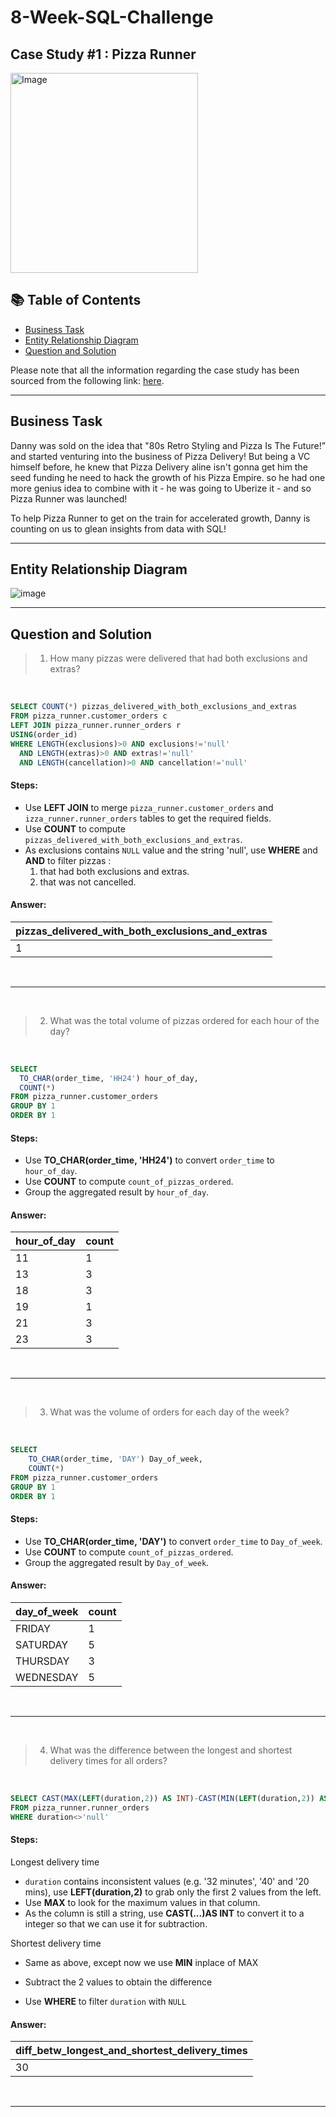# 8-Week-SQL-Challenge
## Case Study #1 : Pizza Runner

<img src="https://user-images.githubusercontent.com/81607668/127271856-3c0d5b4a-baab-472c-9e24-3c1e3c3359b2.png" alt="Image" width="300" height="320">

## 📚 Table of Contents
- [Business Task](#business-task)
- [Entity Relationship Diagram](#entity-relationship-diagram)
- [Question and Solution](#question-and-solution)

Please note that all the information regarding the case study has been sourced from the following link: [here](https://8weeksqlchallenge.com/case-study-2/). 

***

## Business Task
Danny was sold on the idea that "80s Retro Styling and Pizza Is The Future!” and started venturing into the business of Pizza Delivery! But being a VC himself before, he knew that Pizza Delivery aline isn't gonna get him the seed funding he need to hack the growth of his Pizza Empire. so he had one more genius idea to combine with it - he was going to Uberize it - and so Pizza Runner was launched!

To help Pizza Runner to get on the train for accelerated growth, Danny is counting on us to glean insights from data with SQL!

***

## Entity Relationship Diagram

![image](https://github.com/katiehuangx/8-Week-SQL-Challenge/assets/81607668/78099a4e-4d0e-421f-a560-b72e4321f530)

***

## Question and Solution 

> 1. How many pizzas were delivered that had both exclusions and extras?
<br>

````sql
SELECT COUNT(*) pizzas_delivered_with_both_exclusions_and_extras
FROM pizza_runner.customer_orders c
LEFT JOIN pizza_runner.runner_orders r
USING(order_id)
WHERE LENGTH(exclusions)>0 AND exclusions!='null'
  AND LENGTH(extras)>0 AND extras!='null'
  AND LENGTH(cancellation)>0 AND cancellation!='null'
````

#### Steps:
- Use **LEFT JOIN** to merge `pizza_runner.customer_orders` and `izza_runner.runner_orders` tables to get the required fields.
- Use **COUNT** to compute `pizzas_delivered_with_both_exclusions_and_extras`.
- As exclusions contains `NULL` value and the string 'null', use **WHERE** and **AND** to filter pizzas :
  1. that had both exclusions and extras.
  2. that was not cancelled.

#### Answer:

| pizzas_delivered_with_both_exclusions_and_extras|
| ----------- |
|  1  |

<br>

***

<br>

> 2. What was the total volume of pizzas ordered for each hour of the day?
<br>

````sql
SELECT
  TO_CHAR(order_time, 'HH24') hour_of_day,
  COUNT(*)
FROM pizza_runner.customer_orders
GROUP BY 1
ORDER BY 1
````

#### Steps:
- Use **TO_CHAR(order_time, 'HH24')** to convert `order_time` to `hour_of_day`.
- Use **COUNT** to compute `count_of_pizzas_ordered`.
- Group the aggregated result by `hour_of_day`.

#### Answer:

| hour_of_day | count |
| ----------- | ----- |
| 11          | 1     |
| 13          | 3     |
| 18          | 3     |
| 19          | 1     |
| 21          | 3     |
| 23          | 3     |

<br>

***

<br>

> 3. What was the volume of orders for each day of the week?
<br>

````sql
SELECT
	TO_CHAR(order_time, 'DAY') Day_of_week,
 	COUNT(*)
FROM pizza_runner.customer_orders
GROUP BY 1
ORDER BY 1
````

#### Steps:
- Use **TO_CHAR(order_time, 'DAY')** to convert `order_time` to `Day_of_week`.
- Use **COUNT** to compute `count_of_pizzas_ordered`.
- Group the aggregated result by `Day_of_week`.

#### Answer:
| day_of_week | count |
| ----------- | ----- |
| FRIDAY      | 1     |
| SATURDAY    | 5     |
| THURSDAY    | 3     |
| WEDNESDAY   | 5     |

<br>

***

<br>

> 4. What was the difference between the longest and shortest delivery times for all orders?
<br>

````sql
SELECT CAST(MAX(LEFT(duration,2)) AS INT)-CAST(MIN(LEFT(duration,2)) AS INT) as diff_betw_longest_and_shortest_delivery_times
FROM pizza_runner.runner_orders
WHERE duration<>'null'
````

#### Steps:
Longest delivery time
- `duration` contains inconsistent values (e.g. '32 minutes', '40' and '20 mins), use **LEFT(duration,2)** to grab only the first 2 values from the left.
- Use **MAX** to look for the maximum values in that column.
- As the column is still a string, use **CAST(...)AS INT** to convert it to a integer so that we can use it for subtraction.

Shortest delivery time
- Same as above, except now we use **MIN** inplace of MAX

- Subtract the 2 values to obtain the difference
- Use **WHERE** to filter `duration` with `NULL`

#### Answer:
| diff_betw_longest_and_shortest_delivery_times |
| --------------------------------------------- |
| 30                                            |
<br>

***

<br>
